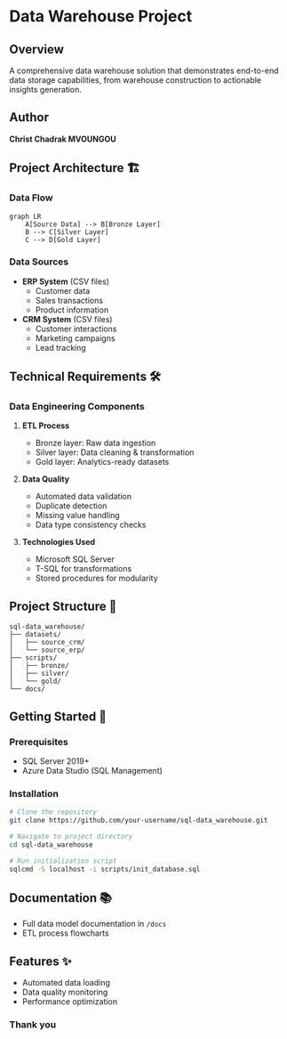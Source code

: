 # Data Warehouse Project

## Overview
A comprehensive data warehouse solution that demonstrates end-to-end data storage capabilities, from warehouse construction to actionable insights generation.

## Author
**Christ Chadrak MVOUNGOU**  

## Project Architecture 🏗️

### Data Flow
```mermaid
graph LR
    A[Source Data] --> B[Bronze Layer]
    B --> C[Silver Layer]
    C --> D[Gold Layer]
```

### Data Sources
- **ERP System** (CSV files)
  - Customer data
  - Sales transactions
  - Product information
- **CRM System** (CSV files)
  - Customer interactions
  - Marketing campaigns
  - Lead tracking

## Technical Requirements 🛠️

### Data Engineering Components

1. **ETL Process**
   - Bronze layer: Raw data ingestion
   - Silver layer: Data cleaning & transformation
   - Gold layer: Analytics-ready datasets

2. **Data Quality**
   - Automated data validation
   - Duplicate detection
   - Missing value handling
   - Data type consistency checks

3. **Technologies Used**
   - Microsoft SQL Server
   - T-SQL for transformations
   - Stored procedures for modularity

## Project Structure 📁
```
sql-data_warehouse/
├── datasets/
│   ├── source_crm/
│   └── source_erp/
├── scripts/
│   ├── bronze/
│   ├── silver/
│   └── gold/
└── docs/
```

## Getting Started 🚀

### Prerequisites
- SQL Server 2019+
- Azure Data Studio (SQL Management)

### Installation
```bash
# Clone the repository
git clone https://github.com/your-username/sql-data_warehouse.git

# Navigate to project directory
cd sql-data_warehouse

# Run initialization script
sqlcmd -S localhost -i scripts/init_database.sql
```

## Documentation 📚
- Full data model documentation in `/docs`
- ETL process flowcharts

## Features ✨
- Automated data loading
- Data quality monitoring
- Performance optimization

### Thank you
